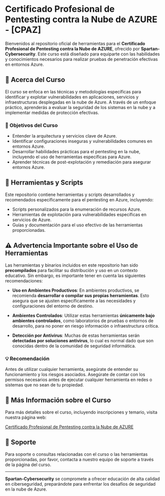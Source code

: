 # Certificado Profesional de Pentesting contra la Nube de AZURE - [CPAZ]

Bienvenidos al repositorio oficial de herramientas para el **Certificado Profesional de Pentesting contra la Nube de AZURE**, ofrecido por **Spartan-Cybersecurity**. Este curso está diseñado para equiparte con las habilidades y conocimientos necesarios para realizar pruebas de penetración efectivas en entornos Azure.

## :book: Acerca del Curso

El curso se enfoca en las técnicas y metodologías específicas para identificar y explotar vulnerabilidades en aplicaciones, servicios y infraestructuras desplegadas en la nube de Azure. A través de un enfoque práctico, aprenderás a evaluar la seguridad de los sistemas en la nube y a implementar medidas de protección efectivas.

### :dart: Objetivos del Curso

- Entender la arquitectura y servicios clave de Azure.
- Identificar configuraciones inseguras y vulnerabilidades comunes en entornos Azure.
- Desarrollar habilidades prácticas para el pentesting en la nube, incluyendo el uso de herramientas específicas para Azure.
- Aprender técnicas de post-explotación y remediación para asegurar entornos Azure.

## :wrench: Herramientas y Scripts

Este repositorio contiene herramientas y scripts desarrollados y recomendados específicamente para el pentesting en Azure, incluyendo:

- Scripts personalizados para la enumeración de recursos Azure.
- Herramientas de explotación para vulnerabilidades específicas en servicios de Azure.
- Guías y documentación para el uso efectivo de las herramientas proporcionadas.

## :warning: Advertencia Importante sobre el Uso de Herramientas

Las herramientas y binarios incluidos en este repositorio han sido **precompilados** para facilitar su distribución y uso en un contexto educativo. Sin embargo, es importante tener en cuenta las siguientes recomendaciones:

- **Uso en Ambientes Productivos**: En ambientes productivos, se recomienda **desarrollar o compilar sus propias herramientas**. Esto asegura que se ajusten específicamente a las necesidades y configuraciones del entorno de destino.

- **Ambientes Controlados**: Utilizar estas herramientas **únicamente bajo ambientes controlados**, como laboratorios de pruebas o entornos de desarrollo, para no poner en riesgo información o infraestructura crítica.

- **Detección por Antivirus**: Muchas de estas herramientas serán **detectadas por soluciones antivirus**, lo cual es normal dado que son conocidas dentro de la comunidad de seguridad informática.

### :bulb: Recomendación

Antes de utilizar cualquier herramienta, asegúrate de entender su funcionamiento y los riesgos asociados. Asegúrate de contar con los permisos necesarios antes de ejecutar cualquier herramienta en redes o sistemas que no sean de tu propiedad.

## :link: Más Información sobre el Curso

Para más detalles sobre el curso, incluyendo inscripciones y temario, visita nuestra página web:

[Certificado Profesional de Pentesting contra la Nube de AZURE](https://www.spartan-cybersec.com/cursos/pentesting-contra-la-nube-de-azure/)

## :raising_hand: Soporte

Para soporte o consultas relacionadas con el curso o las herramientas proporcionadas, por favor, contacta a nuestro equipo de soporte a través de la página del curso.

---

**Spartan-Cybersecurity** se compromete a ofrecer educación de alta calidad en ciberseguridad, preparándote para enfrentar los desafíos de seguridad en la nube de Azure.
